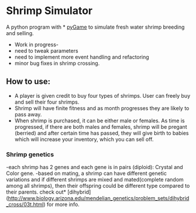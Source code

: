 # Shrimp Simulator

A python program with * [pyGame](https://www.pygame.org/news) to simulate fresh water shrimp breeding and selling.
  

- Work in progress-
- need to tweak parameters
- need to implement more event handling and refactoring 
- minor bug fixes in shrimp crossing.

## How to use:

- A player is given credit to buy four types of shrimps. User can freely buy and sell their four shrimps.
- Shrimp will have finite fitness and as month progresses they are likely to pass away. 
- When shrimp is purchased, it can be either male or females. As time is progressed, if there are both males and females,
shrimp will be pregant (berried) and after certain time has passed, they will give birth to babies which will increase your 
inventory, which you can sell off.

### Shrimp genetics

-each shrimp has 2 genes and each gene is in pairs (diploid): Crystal and Color gene.
-based on mating, a shrimp can have different genetic variations and if different shrimps are mixed and mated(complete random
among all shrimps), then their offspring could be different type compared to their parents.
 check out* [dihybrid] (http://www.biology.arizona.edu/mendelian_genetics/problem_sets/dihybrid_cross/03t.html) for more info.


